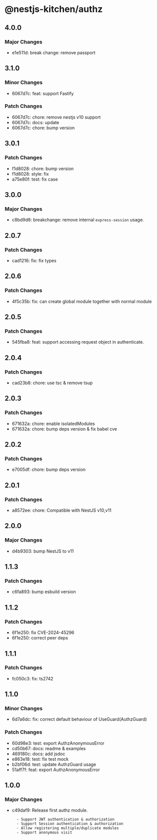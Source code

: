 # @nestjs-kitchen/authz

## 4.0.0

### Major Changes

- e1e511d: break change: remove passport

## 3.1.0

### Minor Changes

- 6067d7c: feat: support Fastify

### Patch Changes

- 6067d7c: chore: remove nestjs v10 support
- 6067d7c: docs: update
- 6067d7c: chore: bump version

## 3.0.1

### Patch Changes

- f1d8028: chore: bump version
- f1d8028: style: fix
- a75e80f: test: fix case

## 3.0.0

### Major Changes

- c8bd9d8: breakchange: remove internal `express-session` usage.

## 2.0.7

### Patch Changes

- cad1216: fix: fix types

## 2.0.6

### Patch Changes

- 4f5c35b: fix: can create global module together with normal module

## 2.0.5

### Patch Changes

- 545fba8: feat: support accessing request object in authenticate.

## 2.0.4

### Patch Changes

- cad23b8: chore: use tsc & remove tsup

## 2.0.3

### Patch Changes

- 671632a: chore: enable isolatedModules
- 671632a: chore: bump deps version & fix babel cve

## 2.0.2

### Patch Changes

- e7005df: chore: bump deps version

## 2.0.1

### Patch Changes

- a8572ee: chore: Compatible with NestJS v10,v11

## 2.0.0

### Major Changes

- d4b9303: bump NestJS to v11

## 1.1.3

### Patch Changes

- c6fa893: bump esbuild version

## 1.1.2

### Patch Changes

- 6f1e250: fix CVE-2024-45296
- 6f1e250: correct peer deps

## 1.1.1

### Patch Changes

- fc050c3: fix: ts2742

## 1.1.0

### Minor Changes

- 6d7a6dc: fix: correct default behaviour of UseGuard(AuthzGuard)

### Patch Changes

- 60d98e3: test: export AuthzAnonymousError
- cd50b67: docs: readme & examples
- 469180c: docs: add jsdoc
- e863e18: test: fix test mock
- b2bf06d: test: update AuthzGuard usage
- 51aff7f: feat: export AuthzAnonymousError

## 1.0.0

### Major Changes

- c49daf9: Release first authz module.

        - Support JWT authentication & authorization
        - Support Session authentication & authorization
        - Allow registering multiple/duplicate modules
        - Support anonymous visit
